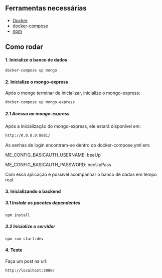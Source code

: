 ## Ferramentas necessárias

- [Docker](https://www.digitalocean.com/community/tutorials/how-to-install-and-use-docker-on-ubuntu-20-04-pt)
- [docker-compose](https://www.digitalocean.com/community/tutorials/how-to-install-and-use-docker-compose-on-ubuntu-20-04)
- [npm](https://docs.npmjs.com/)
 
## Como rodar 
#### 1. Inicialize o banco de dados
``` bash
docker-compose up mongo 
```


#### 2. Inicialize o mongo-express

Após o mongo terminar de inicializar, inicialize o mongo-express:
``` bash
docker-compose up mongo-express 
```

##### 2.1 Acesso ao mongo-express

Após a inicialização do mongo-express, ele estará disponível em: 
``` bash
http://0.0.0.0:8081/
```
As senhas de login encontram-se dentro do docker-compose.yml em:

ME_CONFIG_BASICAUTH_USERNAME: beeUp 

ME_CONFIG_BASICAUTH_PASSWORD: beeUpPass

Com essa aplicação é possível acompanhar o banco de dados em tempo real.

#### 3. Inicializando o backend


##### 3.1 Instale os pacotes dependentes
``` bash
npm install
```

##### 3.2 Inicialize o servidor
``` bash
npm run start:dev
```

#### 4. Teste

Faça um post na url:
``` bash
http://localhost:3000/
```
